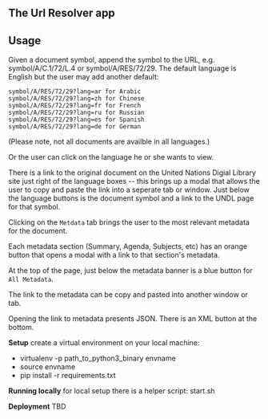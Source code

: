 ## The Url  Resolver app

## Usage

Given a document symbol, append the symbol to the URL, e.g. symbol/A/C.1/72/L.4 or 
symbol/A/RES/72/29.  The default language is English but the user may add another default:

    symbol/A/RES/72/29?lang=ar for Arabic
    symbol/A/RES/72/29?lang=zh for Chinese
    symbol/A/RES/72/29?lang=fr for French
    symbol/A/RES/72/29?lang=ru for Russian
    symbol/A/RES/72/29?lang=es for Spanish
    symbol/A/RES/72/29?lang=de for German

(Please note, not all documents are availble in all languages.)

Or the user can click on the language he or she wants to view.

There is a link to the original document on the United Nations Digial Library site
just right of the language boxes -- this brings up a modal that allows the user to copy and
paste the link into a seperate tab or window.  Just below the language buttons is
the document symbol and a link to the UNDL page for that symbol.

Clicking on the `Metdata` tab brings the user to the most relevant metadata for the document.

Each metadata section (Summary, Agenda, Subjects, etc) has an orange button that opens
a modal with a link to that section's metadata.

At the top of the page, just below the metadata banner is a blue button for `All Metadata`.

The link to the metadata can be copy and pasted into another window or tab.

Opening the link to metadata presents JSON.  There is an XML button at the bottom.


**Setup**
create a virtual environment on your local machine:
* virtualenv -p path_to_python3_binary envname
* source envname
* pip install -r requirements.txt

**Running locally**
for local setup there is a helper script: start.sh

**Deployment**
TBD
